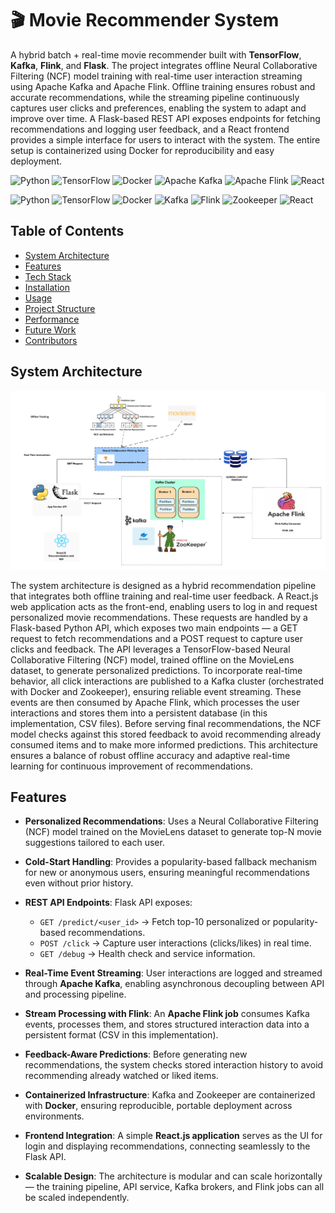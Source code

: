 # 🎬 Movie Recommender System

A hybrid batch + real-time movie recommender built with **TensorFlow**, **Kafka**, **Flink**, and **Flask**. The project integrates offline Neural Collaborative Filtering (NCF) model training with real-time user interaction streaming using Apache Kafka and Apache Flink. Offline training ensures robust and accurate recommendations, while the streaming pipeline continuously captures user clicks and preferences, enabling the system to adapt and improve over time. A Flask-based REST API exposes endpoints for fetching recommendations and logging user feedback, and a React frontend provides a simple interface for users to interact with the system. The entire setup is containerized using Docker for reproducibility and easy deployment.


![Python](https://img.shields.io/badge/Python-3.9%2B-blue)
![TensorFlow](https://img.shields.io/badge/TensorFlow-2.x-orange)
![Docker](https://img.shields.io/badge/Docker-Enabled-green)
![Apache Kafka](https://img.shields.io/badge/Kafka-Event%20Streaming-black)
![Apache Flink](https://img.shields.io/badge/Flink-Stream%20Processing-pink)
![React](https://img.shields.io/badge/Frontend-React-blueviolet)

<p align="left">
  <img src="https://www.vectorlogo.zone/logos/python/python-icon.svg" alt="Python" width="50" height="50"/>
  <img src="https://www.vectorlogo.zone/logos/tensorflow/tensorflow-icon.svg" alt="TensorFlow" width="50" height="50"/>
  <img src="https://www.vectorlogo.zone/logos/docker/docker-icon.svg" alt="Docker" width="50" height="50"/>
  <img src="https://www.vectorlogo.zone/logos/apache_kafka/apache_kafka-icon.svg" alt="Kafka" width="50" height="50"/>
  <img src="https://www.vectorlogo.zone/logos/apache_flume/apache_flume-icon.svg" alt="Flink" width="50" height="50"/>
  <img src="https://www.vectorlogo.zone/logos/apache_zookeeper/apache_zookeeper-icon.svg" alt="Zookeeper" width="50" height="50"/>
  <img src="https://www.vectorlogo.zone/logos/reactjs/reactjs-icon.svg" alt="React" width="50" height="50"/>
</p>

## Table of Contents

* [System Architecture](#system-architecture)
* [Features](#features)
* [Tech Stack](#tech-stack)
* [Installation](#installation)
* [Usage](#usage)
* [Project Structure](#project-structure)
* [Performance](#performance)
* [Future Work](#future-work)
* [Contributors](#contributors)

## System Architecture

![Recommender System Architecture](assets/system_architecture.png)

The system architecture is designed as a hybrid recommendation pipeline that integrates both offline training and real-time user feedback. A React.js web application acts as the front-end, enabling users to log in and request personalized movie recommendations. These requests are handled by a Flask-based Python API, which exposes two main endpoints — a GET request to fetch recommendations and a POST request to capture user clicks and feedback. The API leverages a TensorFlow-based Neural Collaborative Filtering (NCF) model, trained offline on the MovieLens dataset, to generate personalized predictions. To incorporate real-time behavior, all click interactions are published to a Kafka cluster (orchestrated with Docker and Zookeeper), ensuring reliable event streaming. These events are then consumed by Apache Flink, which processes the user interactions and stores them into a persistent database (in this implementation, CSV files). Before serving final recommendations, the NCF model checks against this stored feedback to avoid recommending already consumed items and to make more informed predictions. This architecture ensures a balance of robust offline accuracy and adaptive real-time learning for continuous improvement of recommendations.

## Features

* **Personalized Recommendations**: Uses a Neural Collaborative Filtering (NCF) model trained on the MovieLens dataset to generate top-N movie suggestions tailored to each user.

* **Cold-Start Handling**: Provides a popularity-based fallback mechanism for new or anonymous users, ensuring meaningful recommendations even without prior history.

* **REST API Endpoints**: Flask API exposes:

  * `GET /predict/<user_id>` → Fetch top-10 personalized or popularity-based recommendations.
  * `POST /click` → Capture user interactions (clicks/likes) in real time.
  * `GET /debug` → Health check and service information.

* **Real-Time Event Streaming**: User interactions are logged and streamed through **Apache Kafka**, enabling asynchronous decoupling between API and processing pipeline.

* **Stream Processing with Flink**: An **Apache Flink job** consumes Kafka events, processes them, and stores structured interaction data into a persistent format (CSV in this implementation).

* **Feedback-Aware Predictions**: Before generating new recommendations, the system checks stored interaction history to avoid recommending already watched or liked items.

* **Containerized Infrastructure**: Kafka and Zookeeper are containerized with **Docker**, ensuring reproducible, portable deployment across environments.

* **Frontend Integration**: A simple **React.js application** serves as the UI for login and displaying recommendations, connecting seamlessly to the Flask API.

* **Scalable Design**: The architecture is modular and can scale horizontally — the training pipeline, API service, Kafka brokers, and Flink jobs can all be scaled independently.


